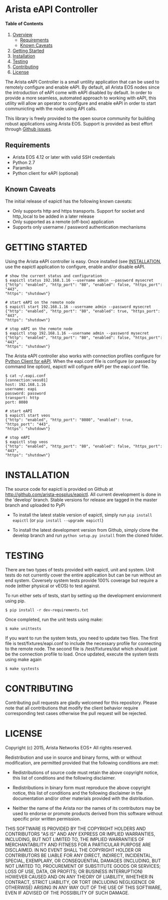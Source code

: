 # Arista eAPI Controller

#### Table of Contents

1. [Overview](#overview)
    * [Requirements](#requirements)
    * [Known Caveats](#known-caveats)
2. [Getting Started](#getting-started)
3. [Installation](#installation)
4. [Testing](#testing)
5. [Contributing](#contributing)
6. [License](#license)

The Arista eAPI Controller is a small untility application that can be used to
remotely configure and enable eAPI.  By default, all Arista EOS nodes since the
introduction of eAPI come with eAPI disabled by default.   In order to provide
a more seamless, automated approach to working with eAPI, this utility will
allow an operator to configure and enable eAPI in order to start communicting
with the node using API calls.

This library is freely provided to the open source community for building
robust applications using Arista EOS.  Support is provided as best effort
through [Github issues](http://github.com/arista-eosplus/eapictl/issues).

## Requirements

* Arista EOS 4.12 or later with valid SSH credentials
* Python 2.7
* Paramiko
* Python client for eAPI (optional)

## Known Caveats

The initial release of eapictl has the following known caveats:

* Only supports http and https transports.  Support for socket and http_local
  to be added in a later release
* Only supported as a remote (off-box) application
* Supports only username / password authentication mechanisms


# GETTING STARTED

Using the Arista eAPI controller is easy.  Once installed (see
[INSTALLATION](#installation), use the eapictl application to configure, enable
and/or disable eAPI.

```
# show the current status and configuration
$ eapictl status 192.168.1.16 --username admin --password mysecret
{"http": "enabled", "http_port": "80", "enabled": false, "https_port": "443",
"https": "shutdown"}

# start eAPI on the remote node
$ eapictl start 192.168.1.16 --username admin --password mysecret
{"http": "enabled", "http_port": "80", "enabled": true, "https_port": "443",
"https": "shutdown"}

# stop eAPI on the remote node
$ eapictl stop 192.168.1.16 --username admin --password mysecret
{"http": "enabled", "http_port": "80", "enabled": false, "https_port": "443",
"https": "shutdown"}

```

The Arista eAPI controller also works with connection profiles configure for
[Python Client for eAPI](http://github.com/arista-eosplus/pyeapi).  When the
eapi.conf file is configure (or passed by command line option), eapictl will
cofigure eAPI per the eapi.conf file.

```
$ cat ~/.eapi.conf
[connection:veos01]
host: 192.168.1.16
username: eapi
password: password
transport: http
port: 8080

# start eAPI
$ eapictl start veos
{"http": "enabled", "http_port": "8080", "enabled": true, "https_port": "443",
"https": "shutdown"}

# stop eAPI
$ eapictl stop veos
{"http": "enabled", "http_port": "80", "enabled": false, "https_port": "443",
"https": "shutdown"}

```

# INSTALLATION

The source code for eapictl is provided on Github at
http://github.com/arista-eosplus/eapictl.  All current development is done in
the 'develop' branch.  Stable versions for release are tagged in the master
branch and uploaded to PyPi

* To install the latest stable version of eapictl, simply run ``pip install
  eapictl`` (or ``pip install --upgrade eapictl``)

* To install the latest development version from Github, simply clone the
  develop branch and run ``python setup.py install`` from the cloned folder.

# TESTING

There are two types of tests provided with eapictl, unit and system.  Unit
tests do not currently cover the entire application but can be run without an
end system.  Coversely system tests provide 100% coverage but require a node
(either physical or vEOS) to test against.

To run either sets of tests, start by setting up the development enviornment
using pip.

```
$ pip install -r dev-requirements.txt
```

Once completed, run the unit tests using make:

```
$ make unittests
```

If you want to run the system tests, you need to update two files.  The first
file is test/fixtures/eapi.conf to include the necessary profile for connecting
to the remote node.   The second file is /test/fixtures/dut which should just
be the connection profile to load.  Once updated, execute the system tests
using make again

```
$ make systests
```

# CONTRIBUTING

Contributing pull requests are gladly welcomed for this repository.  Please
note that all contributions that modify the client behavior require
corresponding test cases otherwise the pull request will be rejected.

# LICENSE

Copyright (c) 2015, Arista Networks EOS+
All rights reserved.

Redistribution and use in source and binary forms, with or without
modification, are permitted provided that the following conditions are met:

* Redistributions of source code must retain the above copyright notice, this
  list of conditions and the following disclaimer.

* Redistributions in binary form must reproduce the above copyright notice,
  this list of conditions and the following disclaimer in the documentation
  and/or other materials provided with the distribution.

* Neither the name of the Arista nor the names of its
  contributors may be used to endorse or promote products derived from
  this software without specific prior written permission.

THIS SOFTWARE IS PROVIDED BY THE COPYRIGHT HOLDERS AND CONTRIBUTORS "AS IS"
AND ANY EXPRESS OR IMPLIED WARRANTIES, INCLUDING, BUT NOT LIMITED TO, THE
IMPLIED WARRANTIES OF MERCHANTABILITY AND FITNESS FOR A PARTICULAR PURPOSE ARE
DISCLAIMED. IN NO EVENT SHALL THE COPYRIGHT HOLDER OR CONTRIBUTORS BE LIABLE
FOR ANY DIRECT, INDIRECT, INCIDENTAL, SPECIAL, EXEMPLARY, OR CONSEQUENTIAL
DAMAGES (INCLUDING, BUT NOT LIMITED TO, PROCUREMENT OF SUBSTITUTE GOODS OR
SERVICES; LOSS OF USE, DATA, OR PROFITS; OR BUSINESS INTERRUPTION) HOWEVER
CAUSED AND ON ANY THEORY OF LIABILITY, WHETHER IN CONTRACT, STRICT LIABILITY,
OR TORT (INCLUDING NEGLIGENCE OR OTHERWISE) ARISING IN ANY WAY OUT OF THE USE
OF THIS SOFTWARE, EVEN IF ADVISED OF THE POSSIBILITY OF SUCH DAMAGE.




